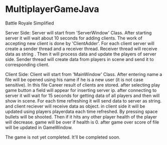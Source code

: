 # MultiplayerGameJava

Battle Royale Simplified

Server Side:
Server will start from 'ServerWindow' Class. After starting server it will wait about 10 seconds for
adding clients. The work of accepting new client is done by 'ClientAdder'. For each client server
will create a sender thread and a receiver thread. Receiver thread will receive data as string . Then it
will process data and update the players of server side. Sender thread will create data from players
in scene and send it to corresponding client.

Client Side:
Client will start from 'MainWindow' Class. After entering name a file will be opened using his name
if he is a new user (it is not case sensitive). In this file Career result of clients are stored. after
selecting play game button a field will appear for inserting server ip. after connecting to server it
will wait for 15 seconds for getting data of all players and then will show in scene. For each time
refreshing it will send data to server as string. and client reciever will receive data as object. in
client side it will be updated using players playerdata each time refreshed. By pressing space bullets
will be shooted. Then if it hits any other player health of the player will decrease. game will be over
if health is 0. after game over score of file will be updated in GameWindow.

The game is not yet completed. It'll be completed soon.
